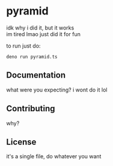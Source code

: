 # pyramid

idk why i did it, but it works  
im tired lmao just did it for fun

to run just do:

```shell
deno run pyramid.ts
```

## Documentation

what were you expecting? i wont do it lol

## Contributing

why?

## License

it's a single file, do whatever you want
